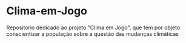 # Clima-em-Jogo
Repositório dedicado ao projeto "Clima em Jogo", que tem por objeto conscientizar a população sobre a questão das mudanças climáticas
